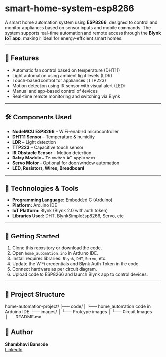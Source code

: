 # smart-home-system-esp8266

A smart home automation system using **ESP8266**, designed to control and monitor appliances based on sensor inputs and mobile commands. The system supports real-time automation and remote access through the **Blynk IoT app**, making it ideal for energy-efficient smart homes.

---

## 📌 Features

-  Automatic fan control based on temperature (DHT11)
-  Light automation using ambient light levels (LDR)
-  Touch-based control for appliances (TTP223)
-  Motion detection using IR sensor with visual alert (LED)
-  Manual and app-based control of devices
-  Real-time remote monitoring and switching via Blynk

---

## 🛠️ Components Used

- **NodeMCU ESP8266** – WiFi-enabled microcontroller
- **DHT11 Sensor** – Temperature & humidity
- **LDR** – Light detection
- **TTP223** – Capacitive touch sensor
- **IR Obstacle Sensor** – Motion detection
- **Relay Module** – To switch AC appliances
- **Servo Motor** – Optional for door/window automation
- **LED, Resistors, Wires, Breadboard**

---

## 🧰 Technologies & Tools

- **Programming Language:** Embedded C (Arduino)
- **Platform:** Arduino IDE
- **IoT Platform:** Blynk (Blynk 2.0 with auth token)
- **Libraries Used:** DHT, BlynkSimpleEsp8266, Servo, etc.

---

## 🚀 Getting Started

1. Clone this repository or download the code.
2. Open `home_automation.ino` in Arduino IDE.
3. Install required libraries: `Blynk`, `DHT`, `Servo`, etc.
4. Update the WiFi credentials and Blynk Auth Token in the code.
5. Connect hardware as per circuit diagram.
6. Upload code to ESP8266 and launch Blynk app to control devices.

---

## 📁 Project Structure

home-automation-project/
├── code/
│ └── home_automation code in Arduino IDE
├── images/
│ └── Protoype images
│ └── Circuit Images
├── README.md

## 👤 Author

**Shambhavi Bansode**  
[LinkedIn](https://linkedin.com/in/shambhavi-bansode) 

